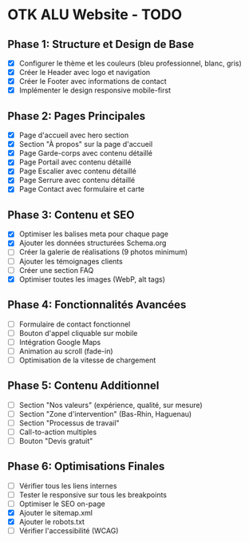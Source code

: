 # OTK ALU Website - TODO

## Phase 1: Structure et Design de Base
- [x] Configurer le thème et les couleurs (bleu professionnel, blanc, gris)
- [x] Créer le Header avec logo et navigation
- [x] Créer le Footer avec informations de contact
- [x] Implémenter le design responsive mobile-first

## Phase 2: Pages Principales
- [x] Page d'accueil avec hero section
- [x] Section "À propos" sur la page d'accueil
- [x] Page Garde-corps avec contenu détaillé
- [x] Page Portail avec contenu détaillé
- [x] Page Escalier avec contenu détaillé
- [x] Page Serrure avec contenu détaillé
- [x] Page Contact avec formulaire et carte

## Phase 3: Contenu et SEO
- [x] Optimiser les balises meta pour chaque page
- [x] Ajouter les données structurées Schema.org
- [ ] Créer la galerie de réalisations (9 photos minimum)
- [ ] Ajouter les témoignages clients
- [ ] Créer une section FAQ
- [x] Optimiser toutes les images (WebP, alt tags)

## Phase 4: Fonctionnalités Avancées
- [ ] Formulaire de contact fonctionnel
- [ ] Bouton d'appel cliquable sur mobile
- [ ] Intégration Google Maps
- [ ] Animation au scroll (fade-in)
- [ ] Optimisation de la vitesse de chargement

## Phase 5: Contenu Additionnel
- [ ] Section "Nos valeurs" (expérience, qualité, sur mesure)
- [ ] Section "Zone d'intervention" (Bas-Rhin, Haguenau)
- [ ] Section "Processus de travail"
- [ ] Call-to-action multiples
- [ ] Bouton "Devis gratuit"

## Phase 6: Optimisations Finales
- [ ] Vérifier tous les liens internes
- [ ] Tester le responsive sur tous les breakpoints
- [ ] Optimiser le SEO on-page
- [x] Ajouter le sitemap.xml
- [x] Ajouter le robots.txt
- [ ] Vérifier l'accessibilité (WCAG)

